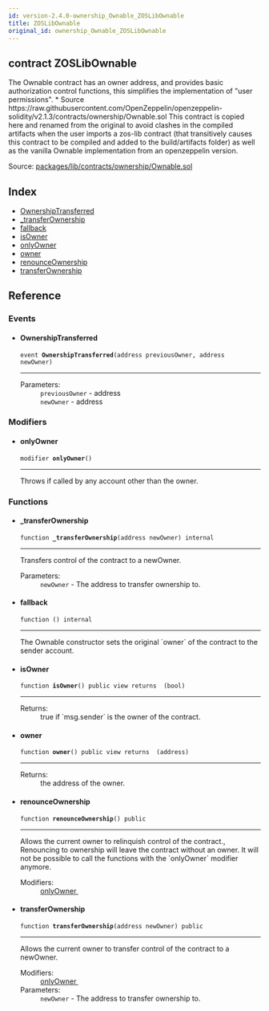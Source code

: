 ```yaml
---
id: version-2.4.0-ownership_Ownable_ZOSLibOwnable
title: ZOSLibOwnable
original_id: ownership_Ownable_ZOSLibOwnable
---
```


<div class="contract-doc"><div class="contract"><h2 class="contract-header"><span class="contract-kind">contract</span> ZOSLibOwnable</h2><p class="description">The Ownable contract has an owner address, and provides basic authorization control functions, this simplifies the implementation of &quot;user permissions&quot;. * Source https://raw.githubusercontent.com/OpenZeppelin/openzeppelin-solidity/v2.1.3/contracts/ownership/Ownable.sol This contract is copied here and renamed from the original to avoid clashes in the compiled artifacts when the user imports a zos-lib contract (that transitively causes this contract to be compiled and added to the build/artifacts folder) as well as the vanilla Ownable implementation from an openzeppelin version.</p><div class="source">Source: <a href="https://github.com/zeppelinos/zos/blob/v2.4.0/packages/lib/contracts/ownership/Ownable.sol" target="_blank">packages/lib/contracts/ownership/Ownable.sol</a></div></div><div class="index"><h2>Index</h2><ul><li><a href="ownership_Ownable_ZOSLibOwnable.html#OwnershipTransferred">OwnershipTransferred</a></li><li><a href="ownership_Ownable_ZOSLibOwnable.html#_transferOwnership">_transferOwnership</a></li><li><a href="ownership_Ownable_ZOSLibOwnable.html#">fallback</a></li><li><a href="ownership_Ownable_ZOSLibOwnable.html#isOwner">isOwner</a></li><li><a href="ownership_Ownable_ZOSLibOwnable.html#onlyOwner">onlyOwner</a></li><li><a href="ownership_Ownable_ZOSLibOwnable.html#owner">owner</a></li><li><a href="ownership_Ownable_ZOSLibOwnable.html#renounceOwnership">renounceOwnership</a></li><li><a href="ownership_Ownable_ZOSLibOwnable.html#transferOwnership">transferOwnership</a></li></ul></div><div class="reference"><h2>Reference</h2><div class="events"><h3>Events</h3><ul><li><div class="item event"><span id="OwnershipTransferred" class="anchor-marker"></span><h4 class="name">OwnershipTransferred</h4><div class="body"><code class="signature">event <strong>OwnershipTransferred</strong><span>(address previousOwner, address newOwner) </span></code><hr/><dl><dt><span class="label-parameters">Parameters:</span></dt><dd><div><code>previousOwner</code> - address</div><div><code>newOwner</code> - address</div></dd></dl></div></div></li></ul></div><div class="modifiers"><h3>Modifiers</h3><ul><li><div class="item modifier"><span id="onlyOwner" class="anchor-marker"></span><h4 class="name">onlyOwner</h4><div class="body"><code class="signature">modifier <strong>onlyOwner</strong><span>() </span></code><hr/><div class="description"><p>Throws if called by any account other than the owner.</p></div></div></div></li></ul></div><div class="functions"><h3>Functions</h3><ul><li><div class="item function"><span id="_transferOwnership" class="anchor-marker"></span><h4 class="name">_transferOwnership</h4><div class="body"><code class="signature">function <strong>_transferOwnership</strong><span>(address newOwner) </span><span>internal </span></code><hr/><div class="description"><p>Transfers control of the contract to a newOwner.</p></div><dl><dt><span class="label-parameters">Parameters:</span></dt><dd><div><code>newOwner</code> - The address to transfer ownership to.</div></dd></dl></div></div></li><li><div class="item function"><span id="fallback" class="anchor-marker"></span><h4 class="name">fallback</h4><div class="body"><code class="signature">function <strong></strong><span>() </span><span>internal </span></code><hr/><div class="description"><p>The Ownable constructor sets the original `owner` of the contract to the sender account.</p></div></div></div></li><li><div class="item function"><span id="isOwner" class="anchor-marker"></span><h4 class="name">isOwner</h4><div class="body"><code class="signature">function <strong>isOwner</strong><span>() </span><span>public </span><span>view </span><span>returns  (bool) </span></code><hr/><dl><dt><span class="label-return">Returns:</span></dt><dd>true if `msg.sender` is the owner of the contract.</dd></dl></div></div></li><li><div class="item function"><span id="owner" class="anchor-marker"></span><h4 class="name">owner</h4><div class="body"><code class="signature">function <strong>owner</strong><span>() </span><span>public </span><span>view </span><span>returns  (address) </span></code><hr/><dl><dt><span class="label-return">Returns:</span></dt><dd>the address of the owner.</dd></dl></div></div></li><li><div class="item function"><span id="renounceOwnership" class="anchor-marker"></span><h4 class="name">renounceOwnership</h4><div class="body"><code class="signature">function <strong>renounceOwnership</strong><span>() </span><span>public </span></code><hr/><div class="description"><p>Allows the current owner to relinquish control of the contract., Renouncing to ownership will leave the contract without an owner. It will not be possible to call the functions with the `onlyOwner` modifier anymore.</p></div><dl><dt><span class="label-modifiers">Modifiers:</span></dt><dd><a href="ownership_Ownable_ZOSLibOwnable.html#onlyOwner">onlyOwner </a></dd></dl></div></div></li><li><div class="item function"><span id="transferOwnership" class="anchor-marker"></span><h4 class="name">transferOwnership</h4><div class="body"><code class="signature">function <strong>transferOwnership</strong><span>(address newOwner) </span><span>public </span></code><hr/><div class="description"><p>Allows the current owner to transfer control of the contract to a newOwner.</p></div><dl><dt><span class="label-modifiers">Modifiers:</span></dt><dd><a href="ownership_Ownable_ZOSLibOwnable.html#onlyOwner">onlyOwner </a></dd><dt><span class="label-parameters">Parameters:</span></dt><dd><div><code>newOwner</code> - The address to transfer ownership to.</div></dd></dl></div></div></li></ul></div></div></div>
